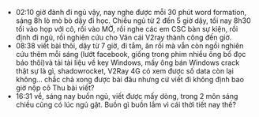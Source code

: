 - 02:10 giờ đành đi ngủ vậy, nay nghe được mỗi 30 phút word formation, sáng 8h lò mò bò dậy đi học. Chiều ngủ từ 2 đến 5 giờ dậy, tối nay 8h30 tối vào họp với cô, rồi vào MỞ, rồi nghe các em CSC bàn sự kiện, rồi định đi ngủ, rồi nghiên cứu cho Vân cái V2ray thành công đến giờ.
- 08:38 viết bài thôi, dậy từ 7 giờ, đi tắm, ăn rồi mà vẫn còn ngồi nghiên cứu thêm mỗi sáng (lướt facebook, giống trong phim nhiều ông bố đọc báo thôi)và tải tài liệu về key Windows, mấy ông bán Windows crack thật sự là gì, shadowrocket, V2Ray 4G có xem được số data còn lại không... chắc chả xong được bài đâu nhưng cứ viết đi không định bao giờ nộp cô Thu bài viết?
- 16:31 về, sáng nay buồn ngủ, viết được mấy dòng, trong 2 môn sáng chiều cũng có lúc ngủ gật. Buồn gì buồn lắm vì cái thời tiết nay thế?